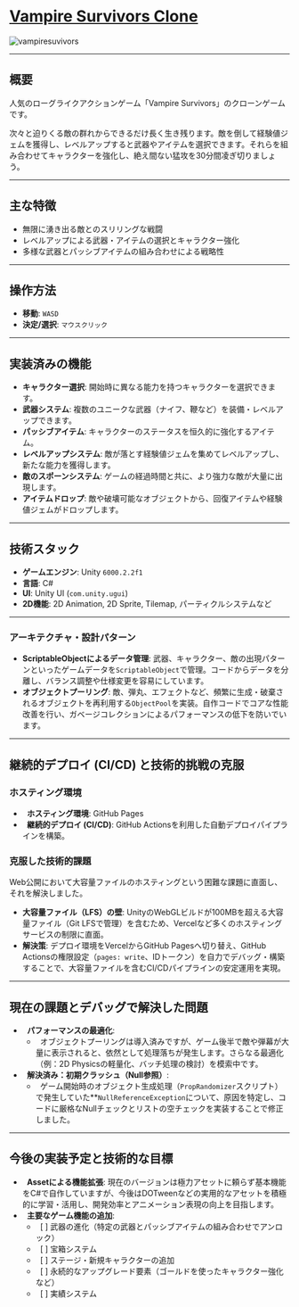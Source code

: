 # [Vampire Survivors Clone](https://yyanagida82.github.io/Vampire-Survivors-Clone/)

![vampiresuvivors](https://github.com/user-attachments/assets/ecd3f3b1-00bd-480d-a904-a5c618431978)

---

## 概要

人気のローグライクアクションゲーム「Vampire Survivors」のクローンゲームです。

次々と迫りくる敵の群れからできるだけ長く生き残ります。敵を倒して経験値ジェムを獲得し、レベルアップすると武器やアイテムを選択できます。それらを組み合わせてキャラクターを強化し、絶え間ない猛攻を30分間凌ぎ切りましょう。

---

## 主な特徴

-   無限に湧き出る敵とのスリリングな戦闘
-   レベルアップによる武器・アイテムの選択とキャラクター強化
-   多様な武器とパッシブアイテムの組み合わせによる戦略性

---

## 操作方法

-   **移動**: `WASD`
-   **決定/選択**: `マウスクリック`

---

## 実装済みの機能

-   **キャラクター選択**: 開始時に異なる能力を持つキャラクターを選択できます。
-   **武器システム**: 複数のユニークな武器（ナイフ、鞭など）を装備・レベルアップできます。
-   **パッシブアイテム**: キャラクターのステータスを恒久的に強化するアイテム。
-   **レベルアップシステム**: 敵が落とす経験値ジェムを集めてレベルアップし、新たな能力を獲得します。
-   **敵のスポーンシステム**: ゲームの経過時間と共に、より強力な敵が大量に出現します。
-   **アイテムドロップ**: 敵や破壊可能なオブジェクトから、回復アイテムや経験値ジェムがドロップします。

---

## 技術スタック

-   **ゲームエンジン**: Unity `6000.2.2f1`
-   **言語**: C#
-   **UI**: Unity UI (`com.unity.ugui`)
-   **2D機能**: 2D Animation, 2D Sprite, Tilemap, パーティクルシステムなど

---

### アーキテクチャ・設計パターン

-   **ScriptableObjectによるデータ管理**: 武器、キャラクター、敵の出現パターンといったゲームデータを`ScriptableObject`で管理。コードからデータを分離し、バランス調整や仕様変更を容易にしています。
-   **オブジェクトプーリング**: 敵、弾丸、エフェクトなど、頻繁に生成・破棄されるオブジェクトを再利用する`ObjectPool`を実装。自作コードでコアな性能改善を行い、ガベージコレクションによるパフォーマンスの低下を防いでいます。

---

## 継続的デプロイ (CI/CD) と技術的挑戦の克服

### ホスティング環境
-   **ホスティング環境**: GitHub Pages
-   **継続的デプロイ (CI/CD)**: GitHub Actionsを利用した自動デプロイパイプラインを構築。

### 克服した技術的課題
Web公開において大容量ファイルのホスティングという困難な課題に直面し、それを解決しました。

-  **大容量ファイル（LFS）の壁**: UnityのWebGLビルドが100MBを超える大容量ファイル（Git LFSで管理）を含むため、Vercelなど多くのホスティングサービスの制限に直面。
-  **解決策**: デプロイ環境をVercelからGitHub Pagesへ切り替え、GitHub Actionsの権限設定（`pages: write`、IDトークン）を自力でデバッグ・構築することで、大容量ファイルを含むCI/CDパイプラインの安定運用を実現。

---

## 現在の課題とデバッグで解決した問題

-   **パフォーマンスの最適化**:
    -   オブジェクトプーリングは導入済みですが、ゲーム後半で敵や弾幕が大量に表示されると、依然として処理落ちが発生します。さらなる最適化（例：2D Physicsの軽量化、バッチ処理の検討）を模索中です。
-   **解決済み：初期クラッシュ（Null参照）**:
    -   ゲーム開始時のオブジェクト生成処理（`PropRandomizer`スクリプト）で発生していた**`NullReferenceException`について、原因を特定し、コードに厳格なNullチェックとリストの空チェックを実装することで修正しました。

---

## 今後の実装予定と技術的な目標

-   **Assetによる機能拡張**: 現在のバージョンは極力アセットに頼らず基本機能をC#で自作していますが、今後はDOTweenなどの実用的なアセットを積極的に学習・活用し、開発効率とアニメーション表現の向上を目指します。
-   **主要なゲーム機能の追加**:
    -   [ ] 武器の進化（特定の武器とパッシブアイテムの組み合わせでアンロック）
    -   [ ] 宝箱システム
    -   [ ] ステージ・新規キャラクターの追加
    -   [ ] 永続的なアップグレード要素（ゴールドを使ったキャラクター強化など）
    -   [ ] 実績システム
